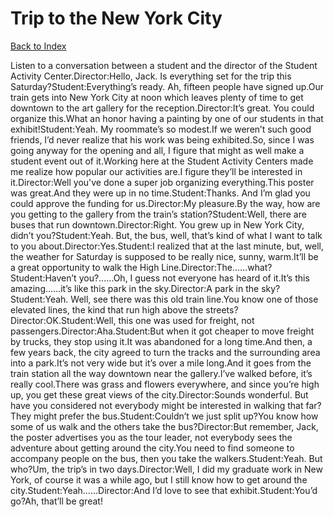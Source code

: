 # Trip to the New York City
[Back to Index](https://github.com/windows10010/tpoExtractor/blog/master/README.md)

Listen to a conversation between a student and the director of the Student Activity Center.Director:Hello, Jack. Is everything set for the trip this Saturday?Student:Everything’s ready. Ah, fifteen people have signed up.Our train gets into New York City at noon which leaves plenty of time to get downtown to the art gallery for the reception.Director:It’s great. You could organize this.What an honor having a painting by one of our students in that exhibit!Student:Yeah. My roommate’s so modest.If we weren’t such good friends, I’d never realize that his work was being exhibited.So, since I was going anyway for the opening and all, I figure that might as well make a student event out of it.Working here at the Student Activity Centers made me realize how popular our activities are.I figure they’ll be interested in it.Director:Well you've done a super job organizing everything.This poster was great.And they were up in no time.Student:Thanks. And I’m glad you could approve the funding for us.Director:My pleasure.By the way, how are you getting to the gallery from the train’s station?Student:Well, there are buses that run downtown.Director:Right. You grew up in New York City, didn’t you?Student:Yeah. But, the bus, well, that’s kind of what I want to talk to you about.Director:Yes.Student:I realized that at the last minute, but, well, the weather for Saturday is supposed to be really nice, sunny, warm.It’ll be a great opportunity to walk the High Line.Director:The……what?Student:Haven’t you?......Oh, I guess not everyone has heard of it.It’s this amazing……it’s like this park in the sky.Director:A park in the sky?Student:Yeah. Well, see there was this old train line.You know one of those elevated lines, the kind that run high above the streets?Director:OK.Student:Well, this one was used for freight, not passengers.Director:Aha.Student:But when it got cheaper to move freight by trucks, they stop using it.It was abandoned for a long time.And then, a few years back, the city agreed to turn the tracks and the surrounding area into a park.It’s not very wide but it’s over a mile long.And it goes from the train station all the way downtown near the gallery.I’ve walked before, it’s really cool.There was grass and flowers everywhere, and since you’re high up, you get these great views of the city.Director:Sounds wonderful. But have you considered not everybody might be interested in walking that far?They might prefer the bus.Student:Couldn’t we just split up?You know how some of us walk and the others take the bus?Director:But remember, Jack, the poster advertises you as the tour leader, not everybody sees the adventure about getting around the city.You need to find someone to accompany people on the bus, then you take the walkers.Student:Yeah. But who?Um, the trip’s in two days.Director:Well, I did my graduate work in New York, of course it was a while ago, but I still know how to get around the city.Student:Yeah……Director:And I’d love to see that exhibit.Student:You’d go?Ah, that’ll be great!